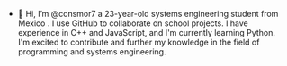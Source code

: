 - 👋 Hi, I’m @consmor7 a 23-year-old systems engineering student from Mexico . I use GitHub to collaborate on school projects. I have experience in C++ and JavaScript, and I'm currently learning Python. I'm excited to contribute and further my knowledge in the field of programming and systems engineering.
<!---
consmor7/consmor7 is a ✨ special ✨ repository because its `README.md` (this file) appears on your GitHub profile.
You can click the Preview link to take a look at your changes.
--->
